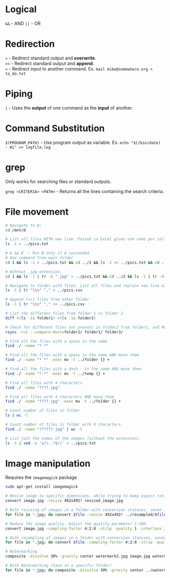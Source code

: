 # Logical
`&&` - AND
`||` - OR

# Redirection
`>` - Redirect standard output and **overwrite**.  
`>>` - Redirect standard output and **append**.  
`<` - Redirect input to another command. Ex. `mail mike@somewhere.org < to_do.txt`

# Piping
`|` - Uses the **output** of one command as the **input** of another.

# Command Substitution
`$(PROGRAM_PATH)` - Use program output as variable. Ex. `echo "$(/bin/date) - Hi" >> logfile.log`

# grep
Only works for searching files or standard outputs.  

`grep <CRITERIA> <PATH>` - Returns all the lines containing the search criteria.

# File movement

```bash
# Navigate to D:
cd /mnt/d

# List all files WITH new line. Pasted in Excel gives one name per cell vertically.
ls -1 > ../pics.txt

# A && B  – Run B only if A succeeded
# One command from main folder
cd 1 && ls -1 > ../pics.txt && cd ../2 && ls -1 >> ../pics.txt && cd ..

# Wihtout .jpg extension.
cd 1 && ls -1 | tr -d ".jpg" > ../pics.txt && cd ../2 && ls -1 | tr -d ".jpg" >> ../pics.txt && cd ..

# Navigate to folder with files. List all files and replace new line with comma (,) and export one folder up into .csv file.
ls -1 | tr "\\n" "," > ../pics.csv

# Append (>>) files from other folder
ls -1 | tr "\\n" "," >> ../pics.csv

# List the different files from folder 1 vs folder 2
diff <(ls -1a folder1) <(ls -1a folder2)

# Check for different files not present in folder2 from folder1, and MOVE those in folder3
rsync -rcC --compare-dest=folder2/ folder1/ folder3/

# Find all the files with a space in the name
find ./ -name "* *"

# Find all the files with a space in the name AND move them
find ./ -name "* *" -exec mv -t ../folder {} +

# Find all the files with a dash - in the name AND move them
find ./ -name "*-*" -exec mv -t ../temp {} +

# Find all files with 4 characters
find ./ -name "????.jpg"

# Find all files with 4 characters AND move them
find ./ -name "????.jpg" -exec mv -t ../folder {} +

# Count number of files in folder
ls | wc -l

# Count number of files in folder with 6 characters.
find ./ -name "??????.jpg" | wc -l

# List just the names of the images (without the extension).
ls -1 | sed -e 's/\..*$//' > ../pics.txt
```

# Image manipulation
Requires the `imagemagick` package
```bash
sudo apt-get install imagemagick
```

```bash
# Resize image to specific dimensions, while trying to keep aspect ratio.
convert image.jpg -resize 492x492! resized_image.jpg

# Bulk resizing of images in a folder with conversion statuses, saved in a specified folder.
for file in *.jpg; do convert $file -resize 492x492! ../resampled/$file && echo $file converted; done

# Reduce the image quality. Adjust the quality parameter 1-100.
convert image.jpg -sampling-factor 4:2:0 -strip -quality 1 -interlace JPEG -colorspace RGB resampled_image.jpg

# Bulk resampling of images in a folder with conversion statuses, saved in a specified folder.
for file in *.jpg; do convert $file -sampling-factor 4:2:0 -strip -quality 1 -interlace JPEG -colorspace RGB ../resampled/$file && echo $file resampled; done

# Watermarking
composite -dissolve 30% -gravity center watermark2.jpg image.jpg watermarked_image.jpg

# Bulk Watermarking (Save in a specific folder)
for file in *.jpg; do composite -dissolve 30% -gravity center ../watermark.jpg $file ./watered/$file && echo $file watermarked; done
```

